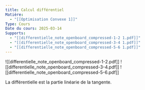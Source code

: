 ```yaml
---
title: Calcul différentiel
Matière:
  - "[[Optimisation Convexe 1]]"
Type: Cours
Date du cours: 2025-03-14
Supports:
  - "[[differentielle_note_openboard_compressed-1-2 1.pdf]]"
  - "[[differentielle_note_openboard_compressed-3-4 1.pdf]]"
  - "[[differentielle_note_openboard_compressed-5-6 1.pdf]]"
---
```

![[differentielle_note_openboard_compressed-1-2.pdf]]
![[differentielle_note_openboard_compressed-3-4.pdf]]
![[differentielle_note_openboard_compressed-5-6.pdf]]
  
La différentielle est la partie linéarie de la tangente.
